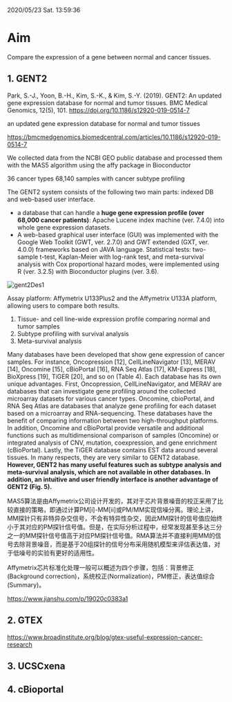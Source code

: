 2020/05/23 Sat. 13:59:36

# Aim
Compare the expression of a gene between normal and cancer tissues.

## 1. GENT2
Park, S.-J., Yoon, B.-H., Kim, S.-K., & Kim, S.-Y. (2019). GENT2: An updated gene expression database for normal and tumor tissues. BMC Medical Genomics, 12(5), 101. https://doi.org/10.1186/s12920-019-0514-7

an updated gene expression database for normal and tumor tissues

https://bmcmedgenomics.biomedcentral.com/articles/10.1186/s12920-019-0514-7


We collected data from the NCBI GEO public database and processed them with the MAS5 algorithm using the affy package in Bioconductor

36 cancer types
68,140 samples with cancer subtype profiling


The GENT2 system consists of the following two main parts: indexed DB and web-based user interface.
 - a database that can handle a __huge gene expression profile (over 68,000 cancer patients)__: Apache Lucene index machine (ver. 7.4.0) into whole gene expression datasets.
 - A web-based graphical user interface (GUI) was implemented with the Google Web Toolkit (GWT, ver. 2.7.0) and GWT extended (GXT, ver. 4.0.0) frameworks based on JAVA language.
Statistical tests:
two-sample t-test, Kaplan-Meier with log-rank test, and meta-survival analysis with Cox proportional hazard modes, were implemented using R (ver. 3.2.5) with Bioconductor plugins (ver. 3.6).

![gent2Des1](/images/2020/05/2020-05-23_14-20.png)


Assay platform: Affymetrix U133Plus2 and the Affymetrix U133A platform, allowing users to compare both results.
1. Tissue- and cell line-wide expression profile comparing normal and tumor samples
2. Subtype profiling with survival analysis
3. Meta-survival analysis



Many databases have been developed that show gene expression of cancer samples. For instance, Oncopression [12], CellLineNavigator [13], MERAV [14], Oncomine [15], cBioPortal [16], RNA Seq Atlas [17], KM-Express [18], BioXpress [19], TiGER [20], and so on (Table 4). Each database has its own unique advantages. First, Oncopression, CellLineNavigator, and MERAV are databases that can investigate gene profiling around the collected microarray datasets for various cancer types. Oncomine, cbioPortal, and RNA Seq Atlas are databases that analyze gene profiling for each dataset based on a microarray and RNA-sequencing. These databases have the benefit of comparing information between two high-throughput platforms. In addition, Oncomine and cBioPortal provide versatile and additional functions such as multidimensional comparison of samples (Oncomine) or integrated analysis of CNV, mutation, coexpression, and gene enrichment (cBioPortal). Lastly, the TiGER database contains EST data around several tissues. In many respects, they are very similar to GENT2 database.
**However, GENT2 has many useful features such as subtype analysis and meta-survival analysis, which are not available in other databases. In addition, an intuitive and user friendly interface is another advantage of GENT2 (Fig. 5).**


MAS5算法是由Affymetrix公司设计开发的，其对于芯片背景噪音的校正采用了比较直接的策略，即通过计算PM[i]-MM[ii]或PM/MM实现信噪分离。理论上讲，MM探针只有非特异杂交信号，不会有特异性杂交，因此MM探针的信号值应始终小于其对应的PM探针信号值。但是，在实际分析过程中，经常发现甚至多达三分之一的MM探针信号值高于对应PM探针信号值。RMA算法并不直接利用MM的信号去除背景噪音，而是基于20组探针的信号分布采用随机模型来评估表达值，对于低噪号的实验有更好的适用性。

Affymetrix芯片标准化处理一般可以概述为四个步骤，包括：背景修正(Background correction)，系统校正(Normalization)，PM修正，表达值综合(Summary)。

https://www.jianshu.com/p/19020c0383a1



## 2. GTEX

https://www.broadinstitute.org/blog/gtex-useful-expression-cancer-research


## 3. UCSCxena

## 4. cBioportal
